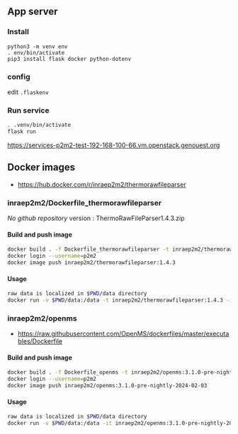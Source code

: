 
## App server 

### Install
```
python3 -m venv env
. env/bin/activate
pip3 install flask docker python-dotenv

```

### config

edit `.flaskenv`

### Run service

```bash
. .venv/bin/activate
flask run
```

https://services-p2m2-test-192-168-100-66.vm.openstack.genouest.org

## Docker images

- https://hub.docker.com/r/inraep2m2/thermorawfileparser

### inraep2m2/Dockerfile_thermorawfileparser

*No github repository*
version : ThermoRawFileParser1.4.3.zip

#### Build and push image

```bash
docker build . -f Dockerfile_thermorawfileparser -t inraep2m2/thermorawfileparser:1.4.3
docker login --username=p2m2
docker image push inraep2m2/thermorawfileparser:1.4.3
```

#### Usage

```bash
raw data is localized in $PWD/data directory
docker run -v $PWD/data:/data -t inraep2m2/thermorawfileparser:1.4.3 -i=/data/MM_NOx_1_Direct.raw
```

### inraep2m2/openms

- https://raw.githubusercontent.com/OpenMS/dockerfiles/master/executables/Dockerfile

#### Build and push image

```bash
docker build . -f Dockerfile_openms -t inraep2m2/openms:3.1.0-pre-nightly-2024-02-03
docker login --username=p2m2
docker image push inraep2m2/openms:3.1.0-pre-nightly-2024-02-03
```

#### Usage

```bash
raw data is localized in $PWD/data directory
docker run -v $PWD/data:/data -it inraep2m2/openms:3.1.0-pre-nightly-2024-02-03 FileConverter -in /data/MM_NOx_1_Direct.mzML -out /data/MM_NOx_1_Direct.mzXML
```


